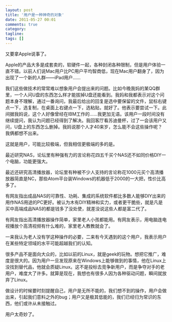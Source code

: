 ```yaml
---
layout: post
title: '用户是一种神奇的对象'
date: 2011-05-27 00:01
comments: true
category: 
tagline: 
tags: []
---
```

    

又要拿Apple说事了。

Apple的产品大多是成套卖的，软硬件一起，各种封闭各种限制，但是用户体验一直不错。以前人们说Mac用户比PC用户平均智商低，现在Mac用户翻身了，因为出现了一个新的人群——iPad用户……

我们这些做技术的常常难以想象用户会提出来的问题。比如今晚我妈的某QQ群里，一个人问U盘的东西怎么样才能拔掉U盘还能看到。我妈和我都表示对这个问题本身不理解，通过一番询问，我最后给出的回复是选中要保留的文件，鼠标右键点一下，选复制，在桌面上右键点一下，选粘贴，就好了。他表示要尝试一下。此间据我妈说，这个人好像曾经在IBM工作的……我更加无语。该用户一段时间没有继续提问，我认为问题已经得到了解决。我回客厅看苏迪曼杯，过了一会该用户又问，U盘上的东西怎么删掉。我妈说那个人才40来岁，怎么能不会这些操作呢？我俩都想不出来。

这就是用户，可能比较极端，但我相信更极端的多的是。

最近研究NAS，论坛里有种强有力的言论称花四五千买个NAS还不如同价格DIY一个电脑，功能更强大。

最近还研究高清播放器，论坛里有种被不少人支持的言论称花1000元买个高清播放器简直是NC，那些Atom平台装Windows的机器低于2000的一大把，性价比高多了。

有网友指出成品NAS的可靠性、功耗、集成的系统软件都比多数人能够DIY出来的用作NAS用途的PC更好。被认为木有DIY精神和实力，或者更干脆些，就是凡是买中高端成品NAS的都是钱多了没处使，就差没说这些人都是富二代了。

有网友指出高清播放器操作简单，家里老人小孩都能用。有网友表示，用电脑连电视播放个高清视频有什么难的，家里老人教教就会了。

一来我认为老人没有学这种操作的必要，二来有今天遇到的这个用户，我表示用户在某些特定领域的水平可能超越我们的认知。

很多产品不是面向大众的，比如以前的Linux，就是geek的玩物。想把它推广，难度是很大的。因为用户一旦发现原来在Windows上能够做到的事情，他在Linux上没找到替代品，他就会质疑Linux。这不是投标去竞争新用户，而是争夺对手的老用户，难度大了许多。就算是现在，我想也有很多人因为各种驱动问题，瞬间就放弃了Linux。

做设计的时候要时刻提醒自己，用户是无所不能的，我们想不到的操作，用户会做出来，引起我们意料之外的bug；用户又是极其低能的，我们已经归为常识的东西，他们或许从未接触过。

用户太奇妙了。
